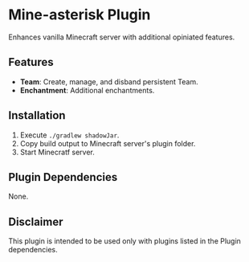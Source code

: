 # Mine-asterisk Plugin

Enhances vanilla Minecraft server with additional opiniated features.

## Features

- **Team**: Create, manage, and disband persistent Team.
- **Enchantment**: Additional enchantments.

## Installation

1. Execute `./gradlew shadowJar`.
2. Copy build output to Minecraft server's plugin folder.
3. Start Minecratf server.

## Plugin Dependencies

None.

## Disclaimer

This plugin is intended to be used only with plugins listed in the Plugin dependencies.
